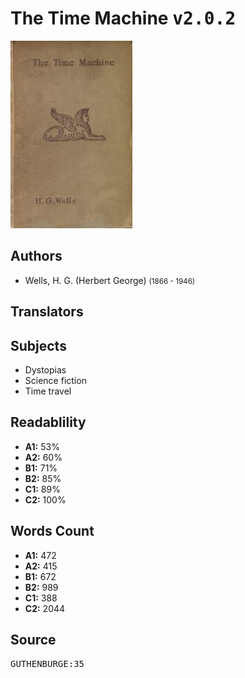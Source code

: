 # The Time Machine <kbd>v2.0.2</kbd>

![](./cover.medium.jpg "")

## Authors


 - Wells, H. G. (Herbert George) <small>(1866 - 1946)</small>

## Translators



## Subjects


 - Dystopias
 - Science fiction
 - Time travel

## Readablility


 - **A1:** 53%
 - **A2:** 60%
 - **B1:** 71%
 - **B2:** 85%
 - **C1:** 89%
 - **C2:** 100%

## Words Count


 - **A1:** 472
 - **A2:** 415
 - **B1:** 672
 - **B2:** 989
 - **C1:** 388
 - **C2:** 2044

## Source


<kbd>GUTHENBURGE:35</kbd>

